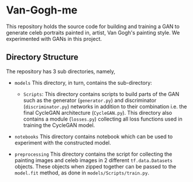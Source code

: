# Van-Gogh-me

This repository holds the source code for building and training a GAN to generate celeb portraits painted in, artist, Van Gogh's painting style. We experimented with GANs in this project.

## Directory Structure

The repository has 3 sub directories, namely,

- `models`
    This directory, in turn, contains the sub-directory: 
    - `Scripts`: This directory contains scripts to build parts of the GAN such as the generator (`generator.py`) and discriminator (`discriminator.py`) networks in addition to their combination i.e. the final CycleGAN architecture (`CycleGAN.py`). This directory also contains a module (`losses.py`) collecting all loss functions used in training the CycleGAN model.

- `notebooks`
    This directory contains notebook which can be used to experiment with the constructed model.

- `preprocessing`
    This directory contains the script for collecting the painting images and celeb images in 2 different `tf.data.Datasets` objects. These objects when zipped together can be passed to the `model.fit` method, as done in `models/Scripts/train.py`.
  
  
